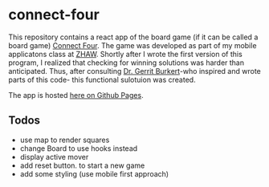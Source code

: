 # connect-four
This repository contains a react app of the board game (if it can be called a board game) [Connect Four](https://en.wikipedia.org/wiki/Connect_Four). The game was developed as part of my mobile applicatons class at [ZHAW](https://zhaw.ch).
Shortly after I wrote the first version of this program, I realized that checking for winning solutions was harder than anticipated. Thus, after consulting [Dr. Gerrit Burkert](mailto:bkrt@zhaw.ch)-who inspired and wrote parts of this code- this functional sulotuion was created.

The app is hosted [here on Github Pages](https://rpsteiger.github.io/connect-four/).
## Todos
* use map to render squares
* change Board to use hooks instead
* display active mover
* add reset button. to start a new game
* add some styling (use mobile first approach)
